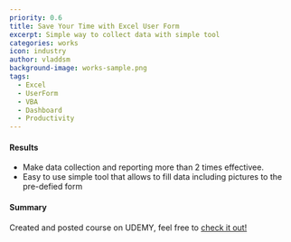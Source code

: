 ```yaml
---
priority: 0.6
title: Save Your Time with Excel User Form
excerpt: Simple way to collect data with simple tool
categories: works
icon: industry
author: vladdsm
background-image: works-sample.png
tags:
  - Excel
  - UserForm
  - VBA
  - Dashboard
  - Productivity
---
```


#### Results

- Make data collection and reporting more than 2 times effectivee.
- Easy to use simple tool that allows to fill data including pictures to the pre-defied form

#### Summary

Created and posted course on UDEMY, feel free to [check it out!](https://www.udemy.com/save-your-time-with-excel-userform/?couponCode=SAVE-YOUR-TIME-20)
